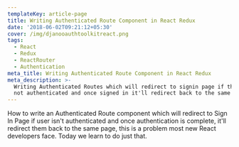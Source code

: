 ```yaml
---
templateKey: article-page
title: Writing Authenticated Route Component in React Redux
date: '2018-06-02T09:21:12+05:30'
cover: /img/djanooauthtoolkitreact.png
tags:
  - React
  - Redux
  - ReactRouter
  - Authentication
meta_title: Writing Authenticated Route Component in React Redux
meta_description: >-
  Writing Authenticated Routes which will redirect to signin page if the user is
  not authenticated and once signed in it'll redirect back to the same page.
---
```

How to write an Authenticated Route component which will redirect to Sign In Page if user isn't authenticated and once authentication is complete, it'll redirect them back to the same page, this is a problem most new React developers face. Today we learn to do just that.
